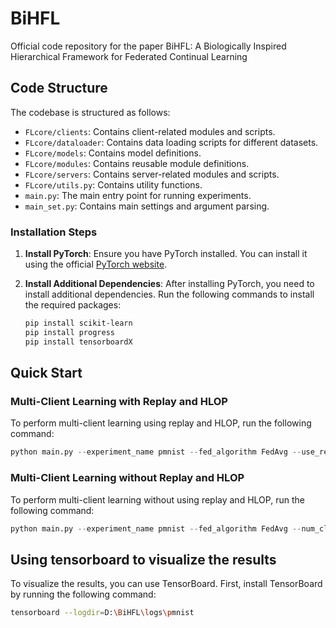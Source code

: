 # BiHFL
Official code repository for the paper BiHFL: A Biologically Inspired Hierarchical Framework for Federated Continual Learning

## Code Structure

The codebase is structured as follows:

- `FLcore/clients`: Contains client-related modules and scripts.
- `FLcore/dataloader`: Contains data loading scripts for different datasets.
- `FLcore/models`: Contains model definitions.
- `FLcore/modules`: Contains reusable module definitions.
- `FLcore/servers`: Contains server-related modules and scripts.
- `FLcore/utils.py`: Contains utility functions.
- `main.py`: The main entry point for running experiments.
- `main_set.py`: Contains main settings and argument parsing.

### Installation Steps

1. **Install PyTorch**:
   Ensure you have PyTorch installed. You can install it using the official [PyTorch website](https://pytorch.org/get-started/locally/).

2. **Install Additional Dependencies**:
   After installing PyTorch, you need to install additional dependencies. Run the following commands to install the required packages:

   ```bash
   pip install scikit-learn
   pip install progress
   pip install tensorboardX

## Quick Start

### Multi-Client Learning with Replay and HLOP
To perform multi-client learning using replay and HLOP, run the following command:
```python
python main.py --experiment_name pmnist --fed_algorithm FedAvg --use_replay --use_hlop --n_client 3
```

### Multi-Client Learning without Replay and HLOP
To perform multi-client learning without using replay and HLOP, run the following command:
```python
python main.py --experiment_name pmnist --fed_algorithm FedAvg --num_clients 3
```

## Using tensorboard to visualize the results
To visualize the results, you can use TensorBoard. First, install TensorBoard by running the following command:
```bash
tensorboard --logdir=D:\BiHFL\logs\pmnist
```